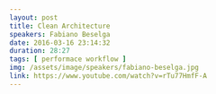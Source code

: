```yaml
---
layout: post
title: Clean Architecture
speakers: Fabiano Beselga
date: 2016-03-16 23:14:32
duration: 28:27
tags: [ performace workflow ]
img: /assets/image/speakers/fabiano-beselga.jpg
link: https://www.youtube.com/watch?v=rTu77HmfF-A
---
```

